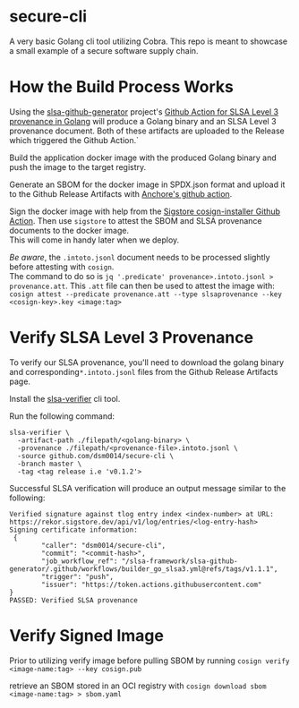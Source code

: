 # secure-cli
A very basic Golang cli tool utilizing Cobra. This repo is meant to showcase
a small example of a secure software supply chain.

# How the Build Process Works
Using the [slsa-github-generator](https://github.com/slsa-framework/slsa-github-generator) 
project's [Github Action for SLSA Level 3 provenance in Golang](https://github.com/slsa-framework/slsa-github-generator/.github/workflows/builder_go_slsa3.yml@v1.1.1) 
will produce a Golang binary and an SLSA Level 3 provenance document.
Both of these artifacts are uploaded to the Release which triggered the Github Action.`

Build the application docker image with the produced Golang binary and push the image to the target registry.

Generate an SBOM for the docker image in SPDX.json format and upload it to the
Github Release Artifacts with [Anchore's github action](https://github.com/anchore/sbom-action).

Sign the docker image with help from the
[Sigstore cosign-installer Github Action](https://github.com/sigstore/cosign-installer). 
Then use `sigstore` to attest the SBOM and SLSA provenance documents to the docker image.
<br>
This will come in handy later when we deploy.

_Be aware_, the `.intoto.jsonl` document needs to be processed slightly before attesting with `cosign`.  
The command to do so is `jq '.predicate' provenance>.intoto.jsonl > provenance.att`. This `.att` file can then be used to attest the image with:
`cosign attest --predicate provenance.att --type slsaprovenance --key <cosign-key>.key <image:tag> `


# Verify SLSA Level 3 Provenance
To verify our SLSA provenance, you'll need to download the golang binary and 
corresponding`*.intoto.jsonl` files from the Github Release Artifacts page.

Install the [slsa-verifier](https://github.com/slsa-framework/slsa-verifier) cli tool.

Run the following command:
```
slsa-verifier \
  -artifact-path ./filepath/<golang-binary> \
  -provenance ./filepath/<provenance-file>.intoto.jsonl \
  -source github.com/dsm0014/secure-cli \
  -branch master \
  -tag <tag release i.e 'v0.1.2'>          
```

Successful SLSA verification will produce an output message similar to the following:
```
Verified signature against tlog entry index <index-number> at URL: https://rekor.sigstore.dev/api/v1/log/entries/<log-entry-hash>
Signing certificate information:
 {
        "caller": "dsm0014/secure-cli",
        "commit": "<commit-hash>",
        "job_workflow_ref": "/slsa-framework/slsa-github-generator/.github/workflows/builder_go_slsa3.yml@refs/tags/v1.1.1",
        "trigger": "push",
        "issuer": "https://token.actions.githubusercontent.com"
}
PASSED: Verified SLSA provenance
```


# Verify Signed Image
Prior to utilizing 
verify image before pulling SBOM by running `cosign verify <image-name:tag> --key cosign.pub`

retrieve an SBOM stored in an OCI registry with `cosign download sbom <image-name:tag> > sbom.yaml`






